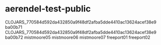 # aerendel-test-public

CLOJARS_770584d592da432850a9f48df2afba5dde4410ac13624acef38e9ba00b71
CLOJARS_770584d592da432850a9f48df2afba5dde4410ac13624acef38e9ba00b72
mistmoore05
mistmoore06
mistmoore07
freeport01
freeport02
